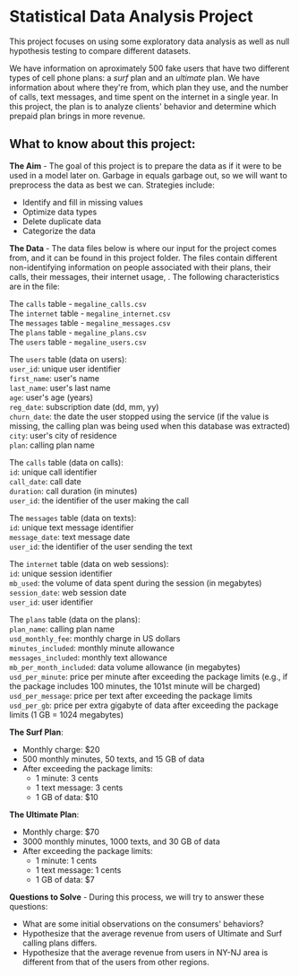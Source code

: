 # Statistical Data Analysis Project

This project focuses on using some exploratory data analysis as well as null hypothesis testing to compare different datasets.

We have information on aproximately 500 fake users that have two different types of cell phone plans: a _surf_ plan and an _ultimate_ plan. We have information about where they're from, which plan they use, and the number of calls, text messages, and time spent on the internet in a single year. In this project, the plan is to analyze clients' behavior and determine which prepaid plan brings in more revenue.

## What to know about this project:

**The Aim** - The goal of this project is to prepare the data as if it were to be used in a model later on. Garbage in equals garbage out, so we will want to preprocess the data as best we can. Strategies include:
- Identify and fill in missing values
- Optimize data types
- Delete duplicate data
- Categorize the data

**The Data** - The data files below is where our input for the project comes from, and it can be found in this project folder. The files contain different non-identifying information on people associated with their plans, their calls, their messages, their internet usage, . The following characteristics are in the file:

The `calls` table - `megaline_calls.csv`  
The `internet` table - `megaline_internet.csv`  
The `messages` table - `megaline_messages.csv`  
The `plans` table - `megaline_plans.csv`  
The `users` table - `megaline_users.csv`  



The `users` table (data on users):  
`user_id`: unique user identifier  
`first_name`: user's name  
`last_name`: user's last name  
`age`: user's age (years)  
`reg_date`: subscription date (dd, mm, yy)  
`churn_date`: the date the user stopped using the service (if the value is missing, the calling plan was being used when this database was extracted)  
`city`: user's city of residence  
`plan`: calling plan name

The `calls` table (data on calls):  
`id`: unique call identifier  
`call_date`: call date  
`duration`: call duration (in minutes)  
`user_id`: the identifier of the user making the call  

The `messages` table (data on texts):  
`id`: unique text message identifier  
`message_date`: text message date  
`user_id`: the identifier of the user sending the text  

The `internet` table (data on web sessions):  
`id`: unique session identifier  
`mb_used`: the volume of data spent during the session (in megabytes)  
`session_date`: web session date  
`user_id`: user identifier  

The `plans` table (data on the plans):  
`plan_name`: calling plan name  
`usd_monthly_fee`: monthly charge in US dollars  
`minutes_included`: monthly minute allowance  
`messages_included`: monthly text allowance  
`mb_per_month_included`: data volume allowance (in megabytes)  
`usd_per_minute`: price per minute after exceeding the package limits (e.g., if the package includes 100 minutes, the 101st minute will be charged)  
`usd_per_message`: price per text after exceeding the package limits  
`usd_per_gb`: price per extra gigabyte of data after exceeding the package limits (1 GB = 1024 megabytes)  

**The Surf Plan**:  
- Monthly charge: $20
- 500 monthly minutes, 50 texts, and 15 GB of data
- After exceeding the package limits:
  - 1 minute: 3 cents
  - 1 text message: 3 cents
  - 1 GB of data: $10

**The Ultimate Plan**:  
  - Monthly charge: $70
  - 3000 monthly minutes, 1000 texts, and 30 GB of data
  - After exceeding the package limits:
    - 1 minute: 1 cents
    - 1 text message: 1 cents
    - 1 GB of data: $7

**Questions to Solve** - During this process, we will try to answer these questions:
- What are some initial observations on the consumers' behaviors?
- Hypothesize that the average revenue from users of Ultimate and Surf calling plans differs.
- Hypothesize that the average revenue from users in NY-NJ area is different from that of the users from other regions.
